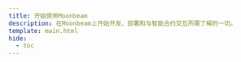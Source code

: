 ```yaml
---
title: 开始使用Moonbeam
description: 在Moonbeam上开始开发、部署和与智能合约交互所需了解的一切。
template: main.html
hide:
  - toc
---
```


<h1 class='subsection-title'></h1>
<div class='subsection-wrapper'></div>